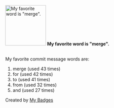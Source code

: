 <img src="https://github.com/my-badges/my-badges/blob/master/src/all-badges/favorite-word/favorite-word.png?raw=true" alt="My favorite word is &quot;merge&quot;." title="My favorite word is &quot;merge&quot;." width="128">
<strong>My favorite word is &quot;merge&quot;.</strong>
<br><br>

My favorite commit message words are:

1. merge (used 43 times)
2. for (used 42 times)
3. to (used 41 times)
4. from (used 32 times)
5. and (used 27 times)


Created by <a href="https://github.com/my-badges/my-badges">My Badges</a>